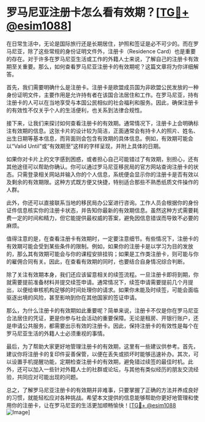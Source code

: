 # 罗马尼亚注册卡怎么看有效期？[[TG💪+ @esim1088](https://t.me/s/esim1088)]

在日常生活中，无论是国际旅行还是长期居住，护照和签证是必不可少的。而在罗马尼亚，除了这些常规的身份证明文件外，注册卡（Residence Card）也是重要的存在。对于许多在罗马尼亚生活或工作的外籍人士来说，了解自己的注册卡有效期至关重要。那么，如何查看罗马尼亚注册卡的有效期呢？这篇文章将为你详细解答。

首先，我们需要明确什么是注册卡。注册卡是欧盟成员国为非欧盟公民发放的一种身份证明文件，主要作用是允许持有者在该国合法居住和工作。在罗马尼亚，持有注册卡的人可以在当地享受与本国公民相似的社会福利和服务。因此，确保注册卡的有效性不仅关乎个人的生活便利，也关系到法律合规性。

接下来，让我们来探讨如何查看注册卡的有效期。通常情况下，注册卡上会明确标注有效期的信息。这张卡片的设计较为简洁，正面通常会有持卡人的照片、姓名、出生日期等基本信息，而背面则会包含有效期的具体信息。例如，有效期可能会以“Valid Until”或“有效期至”这样的字样呈现，并附上具体的日期。

如果你对卡片上的文字感到困惑，或者担心自己可能错过了有效期，别担心，还有其他途径可以帮助你确认。你可以通过罗马尼亚移民局的官方网站查询注册卡的状态。只需登录相关网站并输入你的个人信息，系统便会显示你的注册卡是否有效以及剩余的有效期限。这种方式既方便又快捷，特别适合那些不熟悉纸质文件操作的人群。

此外，你还可以直接联系当地的移民局办公室进行咨询。工作人员会根据你的身份证件信息核实你的注册卡状态，并告知你最新的有效期信息。虽然这种方式需要耗费一定的时间和精力，但它能提供最权威的答案，避免因信息错误而导致不必要的麻烦。

值得注意的是，在查看注册卡有效期时，一定要注意细节。有些情况下，注册卡的有效期可能会受到某些条件的限制。例如，如果你的注册卡是以学习为目的发放的，那么其有效期可能会与你的课程安排挂钩；如果是工作类注册卡，则可能与你的雇佣合同有关。因此，在查看有效期的同时，也要结合自身情况综合判断。

除了关注有效期本身，我们还应该留意相关的续签流程。一旦注册卡即将到期，你就需要提前准备材料并提交续签申请。通常情况下，续签申请需要提前几个月提出，以便给审核机构足够的时间处理你的请求。如果你未能及时续签，可能会面临驱逐出境的风险，甚至影响到你在其他国家的签证申请。

那么，为什么注册卡的有效期如此重要呢？简单来说，注册卡不仅是你在罗马尼亚合法居住的凭证，更是你参与社会活动的重要保障。无论是租房、开银行账户，还是申请公共服务，都需要出示有效的注册卡。因此，保持注册卡的有效性是每个在罗马尼亚生活的外籍人士必须重视的事情。

最后，为了帮助大家更好地管理注册卡的有效期，这里有一些建议供参考。首先，建议你将注册卡的复印件妥善保管，以便在丢失或损坏时能够迅速补办。其次，可以设置手机提醒功能，定期检查注册卡的有效期，避免错过续签的最佳时机。此外，还可以加入一些针对外籍人士的社群或论坛，与其他有类似经历的朋友交流经验，共同应对可能出现的问题。

总之，了解罗马尼亚注册卡的有效期并非难事，只要掌握了正确的方法并养成良好的习惯，就能轻松应对各种挑战。希望本文提供的信息能够帮助你更好地管理和使用你的注册卡，让在罗马尼亚的生活更加顺畅愉快！[[TG💪+ @esim1088](https://t.me/s/esim1088) ![Image](https://i.postimg.cc/4NQfJmqS/Snipaste-2025-05-13-00-14-12.png)]